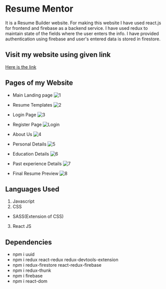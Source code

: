 # Resume Mentor
It is a Resume Builder website. For making this website I have used react.js for frontend and firebase as a backend service. I have used redux to maintain state of the fields where the user enters the info. I have provided authentication using firebase and user's entered data is stored in firestore. 
 
## Visit my website using given link
[Here is the link](https://resume-e8284.web.app/)

## **Pages of my Website**
- Main Landing page
![1](https://user-images.githubusercontent.com/112455393/224555643-14767d5b-76dc-4dd0-a664-bd7698076004.png)

- Resume Templates 
![2](https://user-images.githubusercontent.com/112455393/224555725-ade89370-eaf7-4f85-8f7d-2978d4737173.png)

- Login Page
![3](https://user-images.githubusercontent.com/112455393/224555731-18b813cc-9751-4ac8-b22a-27db33b01cf1.png)

- Register Page
![Login](https://user-images.githubusercontent.com/112455393/224555850-ee2d9dc4-b793-4f56-bad3-0a5d65f8e8e3.png)

- About Us
![4](https://user-images.githubusercontent.com/112455393/224555763-a46c2e77-4925-43da-88ea-a365389c82c1.png)

- Personal Details
![5](https://user-images.githubusercontent.com/112455393/224555778-86c7bfd5-4fa8-4b02-8411-b33f77823127.png)

- Education Details
![6](https://user-images.githubusercontent.com/112455393/224555783-8b8d0b8a-94b2-4034-af9d-e4e1dbd24da9.png)

- Past experience Details
![7](https://user-images.githubusercontent.com/112455393/224555799-16ac8942-12d0-4b9e-abb5-b1df25be54d5.png)

- Final Resume Preview 
![8](https://user-images.githubusercontent.com/112455393/224555837-7ff127c2-c40c-40ec-af0b-2747d0789330.png)

## **Languages Used**
1. Javascript
2. CSS
  - SASS(Extension of CSS)
3. React JS

## Dependencies
- npm i uuid 
- npm i redux react-redux redux-devtools-extension
- npm i redux-firestore react-redux-firebase
- npm i redux-thunk
- npm i firebase
- npm i react-dom 
